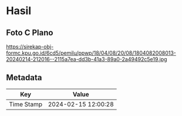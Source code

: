 # Hasil

## Foto C Plano

https://sirekap-obj-formc.kpu.go.id/6cd5/pemilu/ppwp/18/04/08/20/08/1804082008013-20240214-212016--2115a7ea-dd3b-41a3-89a0-2a49492c5e19.jpg


## Metadata

| Key        | Value               |
| ---------- | ------------------- |
| Time Stamp | 2024-02-15 12:00:28 |



